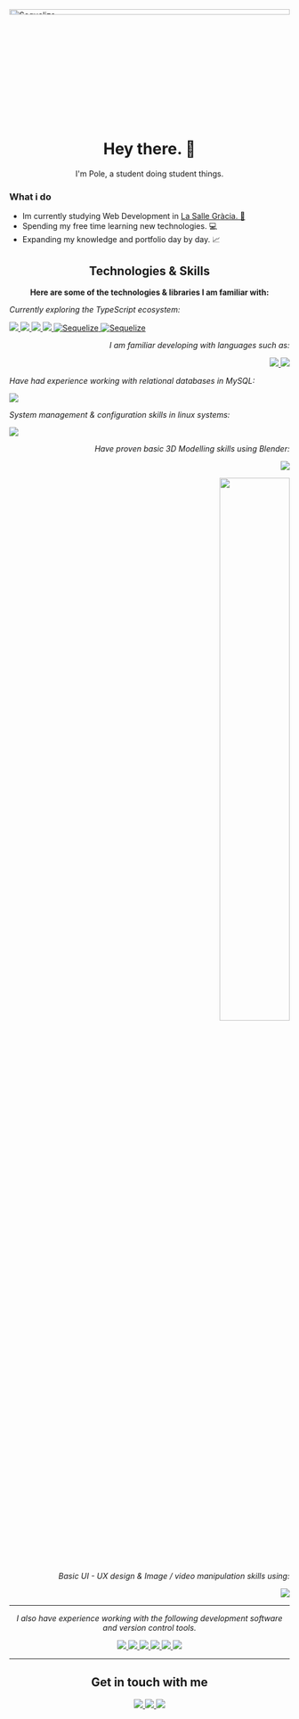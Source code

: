 <a href="https://sequelize.org/">
  <img title="Sequelize" src=https://imgur.com/N36TbQs.png width=100% height=5%>
</a>

<div align="center">

# Hey there. 🎴

I'm Pole, a student doing student things.

</div>

### What i do

- Im currently studying Web Development in <a href="https://gracia.lasalle.cat/">La Salle Gràcia. 🏫</a>
- Spending my free time learning new technologies. 💻
- Expanding my knowledge and portfolio day by day. 📈

<div align="center">

## Technologies & Skills

**Here are some of the technologies & libraries I am familiar with:**

</div>

<!-- JAVASCRIPT & TYPESCRIPT ECOSYSTEM -->

<div align="left">

*Currently exploring the TypeScript ecosystem:*

<!-- Envs -->

<a title="Node JS" href="https://nodejs.org/en">
  <img src=https://skillicons.dev/icons?i=nodejs,&theme=light>
</a>

<!-- Languages -->

<a title="JavaScript" href="https://developer.mozilla.org/en-US/docs/Web/JavaScript">
  <img src=https://skillicons.dev/icons?i=js&theme=light>
</a>

<a title="HTML & CSS" href="https://sequelize.org/">
  <img src=https://skillicons.dev/icons?i=css,html,&theme=light>
</a>

<a title="TypeScript" href="https://sequelize.org/">
  <img src=https://skillicons.dev/icons?i=ts,&theme=light>
</a>

<!-- Libraries -->

<a title="Sequelize ORM" href="https://sequelize.org/">
  <img title="Sequelize" src=https://skillicons.dev/icons?i=sequelize&theme=light>
</a>

<a title="Express JS" href="https://expressjs.com/">
  <img title="Sequelize" src=https://skillicons.dev/icons?i=express&theme=light>
</a>

</div>

<!-- PROGRAMMING LANGUAGES -->

<div align="right">

*I am familiar developing with languages such as:*

<a title="C#" href="https://sequelize.org/">
  <img src=https://skillicons.dev/icons?i=cs&theme=light>
</a>

<a title="PHP" href="https://sequelize.org/">
  <img src=https://skillicons.dev/icons?i=php&theme=light>
</a>

</div>

<!-- DATABASES -->

<div align="left">

*Have had experience working with relational databases in MySQL:*

<a title="MySQL" href="https://sequelize.org/">
  <img src=https://skillicons.dev/icons?i=mysql&theme=light>
</a>

</div>

<!-- IT & SYSTEMS -->

<div align="">

*System management & configuration skills in linux systems:*

<a title="MySQL" href="https://sequelize.org/">
  <img src=https://skillicons.dev/icons?i=linux&theme=light>
</a>

</div>

<!-- BLENDER -->

<div align="right">

<div>

*Have proven basic 3D Modelling skills using Blender:*

</div>

<a title="Blender" href="">
  <img src=https://skillicons.dev/icons?i=blender&theme=light>
</a>

<img src="https://imgur.com/KbW5eSc.png" width=50% height=50%></img>

</div>

<!-- VISUAL DESIGN -->

<div align="right">

<div>

*Basic UI - UX design & Image / video manipulation skills using:*

</div>

<a title="Blender" href="">
  <img src=https://skillicons.dev/icons?i=ps,figma&theme=light>
</a>


</div>

---

<!-- FOOTER -->

<div align="center">

*I also have experience working with the following development software and version control tools.*

<a title="Git" href="">
  <img src=https://skillicons.dev/icons?i=git&theme=light>
</a>

<a title="Github" href="">
  <img src=https://skillicons.dev/icons?i=github,,&theme=light>
</a>

<!-- IDEs -->

<a title="Github" href="">
  <img src=https://skillicons.dev/icons?i=idea,,&theme=light>
</a>

<a title="Docker" href="">
  <img src=https://skillicons.dev/icons?i=docker&theme=light>
</a>

<a title="Postman" href="https://sequelize.org/">
  <img src=https://skillicons.dev/icons?i=postman,=light>
</a>

<a title="Visual Studio & VSCode" href="https://sequelize.org/">
  <img src=https://skillicons.dev/icons?i=visualstudio,vscode,=light>
</a>

</div>

<div align="center">

---

## Get in touch with me

<a title="My LinkedIn" href="https://www.linkedin.com/in/pol-c-358bb3226/">
  <img src=https://skillicons.dev/icons?i=linkedin&theme=dark>
</a>

<a title="My Discord" href="https://sequelize.org/">
  <img src=https://skillicons.dev/icons?i=discord&theme=dark>
</a>

<a title="My Instagram" href="https://www.instagram.com/polcondal553/">
  <img src=https://skillicons.dev/icons?i=instagram&theme=dark>
</a>

</div>

<!-- ![visitors](https://visitor-badge.glitch.me/badge?page_id=polcondal&left_color=green&right_color=red) -->
